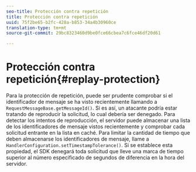 ```yaml
---
seo-title: Protección contra repetición
title: Protección contra repetición
uuid: 75f2be65-b2fc-428a-b853-34a4b30960ce
translation-type: tm+mt
source-git-commit: 29bc8323460d9be0fce66cbea7c6fce46df20d61

---
```



# Protección contra repetición{#replay-protection}

Para la protección de repetición, puede ser prudente comprobar si el identificador de mensaje se ha visto recientemente llamando a `RequestMessageBase.getMessageId()`. Si es así, un atacante podría estar tratando de reproducir la solicitud, lo cual debería ser denegado. Para detectar los intentos de reproducción, el servidor puede almacenar una lista de los identificadores de mensaje vistos recientemente y comprobar cada solicitud entrante en la lista en caché. Para limitar la cantidad de tiempo que deben almacenarse los identificadores de mensaje, llame a `HandlerConfiguration.setTimestampTolerance()`. Si se establece esta propiedad, el SDK denegará toda solicitud que lleve una marca de tiempo superior al número especificado de segundos de diferencia en la hora del servidor.
